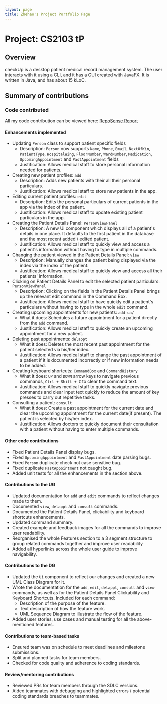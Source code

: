 ```yaml
---
layout: page
title: Zhehao's Project Portfolio Page
---
```


# Project: CS2103 tP

## Overview

checkUp is a desktop patient medical record management system. The user interacts with it using a CLI, and it has a GUI
created with JavaFX. It is written in Java, and has about 15 kLoC.

## Summary of contributions

### Code contributed
All my code contribution can be viewed here:
[RepoSense Report](https://nus-cs2103-ay2223s1.github.io/tp-dashboard/?search=charles1026&breakdown=true)

#### Enhancements implemented

- Updating `Person` class to support patient specific fields
  - Description: `Person` now supports `Name`, `Phone`, `Email`, `NextOfKin`, `PatientType`, `HospitalWing`, 
    `FloorNumber`, `WardNumber`, `Medication`, `UpcomingAppointment` and `PastAppointment` fields
  - Justification: Allows medical staff to store personal information needed for patients.
- Creating new patient profiles: `add`
  - Description: Adds new patients with their all their personal particulars.
  - Justification: Allows medical staff to store new patients in the app.
- Editing current patient profiles: `edit`
  - Description: Edits the personal particulars of current patients in the app via the index of the patient.
  - Justification: Allows medical staff to update existing patient particulars in the app.
- Creating the Patient Details Panel: `PersonViewPanel`
  - Description: A new Ui component which displays all of a patient's details in one place. It defaults to the first 
    patient in the database and the most recent added / edited patient.
  - Justification: Allows medical staff to quickly view and access a patient's information without having to type in 
    multiple commands.
- Changing the patient viewed in the Patient Details Panel: `view`
  - Description: Manually changes the patient being displayed via the index via the index of the patient.
  - Justification: Allows medical staff to quickly view and access all their patients' information.
- Clicking on Patient Details Panel to edit the selected patient particulars: `PersonViewPanel`
  - Description: Clicking on the fields in the Patient Details Panel brings up the relevant edit command in the 
    Command Box.
  - Justification: Allows medical staff to have quickly edit a patient's particulars without having to type in the whole
    `edit` command.
- Creating upcoming appointments for new patients: `add ua/`
  - What it does: Schedules a future appointment for a patient directly from the `add` command.
  - Justification: Allows medical staff to quickly create an upcoming appointment for a new patient.
- Deleting past appointments: `delappt`
  - What it does: Deletes the most recent past appointment for the patient selected via his/her index. 
  - Justification: Allows medical staff to change the past appointment of a patient if it is documented incorrectly or 
    if new information needs to be added.
- Creating keyboard shortcuts: `CommandBox` and `CommandHistory`
  - What it does: `UP` and `DOWN` arrow keys to navigate previous commands, `Ctrl + Shift + C` to clear the command text.
  - Justification: Allows medical staff to quickly navigate previous commands and clear input text quickly to reduce
    the amount of key presses to carry out repetitive tasks.
- Consulting a patient: `consult`
  - What it does: Create a past appointment for the current date and clear the upcoming appointment for the current 
    date(if present). The patient is selected by his/her index.
  - Justification: Allows doctors to quickly document their consultation with a patient without having to enter 
    multiple commands.
  
#### Other code contributions

- Fixed Patient Details Panel display bugs.
- Fixed `UpcomingAppointment` and `PastAppointment` date parsing bugs.
- Fixed `Person` duplicate check not case sensitive bug.
- Fixed duplicate `PastAppointment` not caught bug.
- Added unit tests for all the enhancements in the section above.

#### Contributions to the UG

- Updated documentation for `add` and `edit` commands to reflect changes made to them.
- Documented `view`, `delappt` and `consult` commands.
- Documented the Patient Details Panel, clickability and keyboard shortcuts enhancements.
- Updated command summary.
- Created example and feedback images for all the commands to improve user readability.
- Reorganised the whole Features section to a 3 segment structure to group related commands together and improve user readability
- Added all hyperlinks across the whole user guide to improve navigability.

#### Contributions to the DG
- Updated the `Ui` component to reflect our changes and created a new UML Class Diagram for it.
- Wrote the documentation for the `add`, `edit`, `delappt`, `consult` and `view` commands, 
  as well as for the Patient Details Panel Clickability and Keyboard Shortcuts. Included for each command:
  - Description of the purpose of the feature.
  - Text description of how the feature work.
  - UML Sequence Diagram to illustrate the flow of the feature.
- Added user stories, use cases and manual testing for all the above-mentioned features.
 

#### Contributions to team-based tasks

- Ensured team was on schedule to meet deadlines and milestone submissions.
- Split and planned tasks for team members.
- Checked for code quality and adherence to coding standards.

#### Review/mentoring contributions

- Reviewed PRs for team members through the SDLC versions.
- Aided teammates with debugging and highlighted errors / potential coding standards breaches to teammates.
